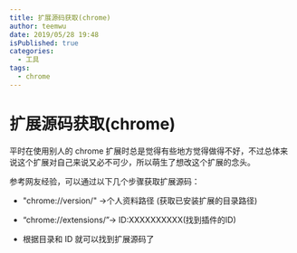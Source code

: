 ```yaml
---
title: 扩展源码获取(chrome)
author: teemwu
date: 2019/05/28 19:48
isPublished: true
categories:
  - 工具
tags:
  - chrome
---
```


# 扩展源码获取(chrome)

平时在使用别人的 chrome 扩展时总是觉得有些地方觉得做得不好，不过总体来说这个扩展对自己来说又必不可少，所以萌生了想改这个扩展的念头。

参考网友经验，可以通过以下几个步骤获取扩展源码：
- "chrome://version/" ->个人资料路径 (获取已安装扩展的目录路径)

- “chrome://extensions/”-> ID:XXXXXXXXXX(找到插件的ID)

- 根据目录和 ID 就可以找到扩展源码了